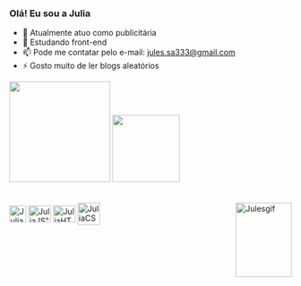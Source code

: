 ### Olá! Eu sou a Julia 



- 🔭 Atualmente atuo como publicitária
- 🌱 Estudando front-end
- 📫 Pode me contatar pelo e-mail: jules.sa333@gmail.com
- ⚡ Gosto muito de ler blogs aleatórios

<div>
<a -href ="https://github.com/julejules">
<img height="180em" src="https://github-readme-stats.vercel.app/api?username=Julejules&show_icons=true&theme=cobalt"/>
 <img height="120em" src="https://github-readme-stats.vercel.app/api/top-langs/?username=julejules&layout=compact&langs_count=7&theme=cobalt"/>
</div>
<br>
<div style="display: inline_block"><br>
<img align="center" alt="JuliaC" heigth="30" width="30" src="https://cdn.jsdelivr.net/gh/devicons/devicon/icons/c/c-plain.svg" />
<img align="center" alt=JuliaJS" height="30" width="40" src="https://cdn.jsdelivr.net/gh/devicons/devicon/icons/javascript/javascript-plain.svg" />
<img align="center" alt=JuliaHTML" height="30" width="40" src="https://cdn.jsdelivr.net/gh/devicons/devicon/icons/html5/html5-plain.svg" />
<img align="center" alt=JuliaCSS" height"30" width="40" src="https://cdn.jsdelivr.net/gh/devicons/devicon/icons/css3/css3-plain-wordmark.svg" />
<img align="right" alt="Julesgif" src="https://i.picasion.com/pic92/09d66382f53addead50969d82259623c.gif" width="100" height="133" border="0" /></a>
</div>

##
